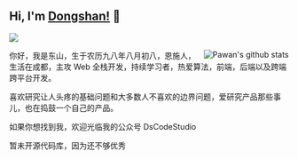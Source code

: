 <!--
 * @Author: DSCode
 * @Date: 2020-10-01 15:18:58
 * @Copyright 2020 DSCode
 * @Open Source License: MIT
 * @LastEditTime: 2020-10-01 18:22:29
 * @FilePath: /DsCodeStudio/README.md
 * @Description: All about me！
-->

## Hi, I'm [Dongshan!](https://github.dscode.top) 👋
![](https://github.dscode.top/assets/images/community-c4522fb406f9f37065d008cf632eeea0.svg)

<img align="right" src="https://github-readme-stats.vercel.app/api?username=DsCodeStudio&count_private=true&show_icons=true" alt="Pawan's github stats"/>

你好，我是东山，生于农历九八年八月初八，恩施人，生活在成都，主攻 Web 全栈开发，持续学习者，热爱算法，前端，后端以及跨端跨平台开发。

喜欢研究让人头疼的基础问题和大多数人不喜欢的边界问题，爱研究产品那些事儿，也在捣鼓一个自己的产品。

如果你想找到我，欢迎光临我的公众号 DsCodeStudio

暂未开源代码库，因为还不够优秀
